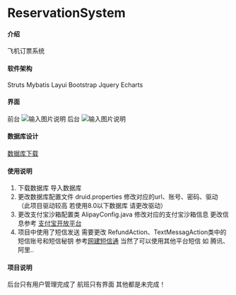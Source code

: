 # ReservationSystem

#### 介绍
飞机订票系统

#### 软件架构
Struts Mybatis Layui Bootstrap Jquery Echarts

#### 界面
前台
![输入图片说明](https://images.gitee.com/uploads/images/2021/1014/161513_6937df94_7956133.png "屏幕截图.png")
后台
![输入图片说明](https://images.gitee.com/uploads/images/2021/1014/161542_f5f81e51_7956133.png "屏幕截图.png")

#### 数据库设计
[数据库下载](https://sls-study-cloud-1301165591.cos.ap-guangzhou.myqcloud.com/%E8%88%AA%E7%A9%BA%E8%AE%A2%E7%A5%A8%E7%B3%BB%E7%BB%9F%E6%95%B0%E6%8D%AE%E5%BA%93.zip)

#### 使用说明
1. 下载数据库 导入数据库
2. 更改数据库配置文件 druid.properties 修改对应的url、账号、密码、驱动（此项目驱动较高 若使用8.0以下数据库 请更改驱动）
3. 更改支付宝沙箱配置类 AlipayConfig.java 修改对应的支付宝沙箱信息 更改信息参考 [支付宝开放平台](https://open.alipay.com/)
4. 项目中使用了短信发送 需要更改 RefundAction、TextMessagAction类中的短信账号和短信秘钥 参考[网建短信通](https://www.smschinese.com.cn/Login.shtml)  当然了可以使用其他平台短信 如 腾讯、阿里..

#### 项目说明
后台只有用户管理完成了 航班只有界面 其他都是未完成！
